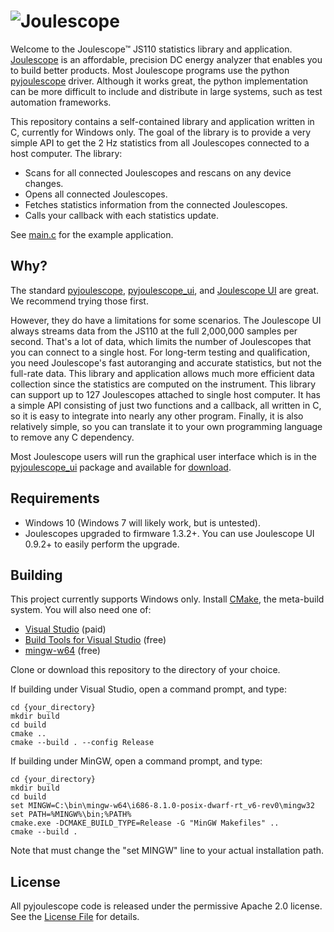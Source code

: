 
# ![Joulescope](https://download.joulescope.com/press/joulescope_logo-PNG-Transparent-Exact-Small.png "Joulescope Logo")

Welcome to the Joulescope™ JS110 statistics library and application. 
[Joulescope](https://www.joulescope.com) is an affordable, precision DC energy 
analyzer that enables you to build better products. Most Joulescope 
programs use the python [pyjoulescope](https://github.com/jetperch/pyjoulescope)
driver. Although it works great, the python implementation
can be more difficult to include and distribute in large systems,
such as test automation frameworks.

This repository contains a self-contained library and application written 
in C, currently for Windows only.  The goal of the library is to provide
a very simple API to get the 2 Hz statistics from all Joulescopes 
connected to a host computer.  The library:

* Scans for all connected Joulescopes and rescans on any device changes.
* Opens all connected Joulescopes.
* Fetches statistics information from the connected Joulescopes.
* Calls your callback with each statistics update.

See [main.c](source/main.c) for the example application.


## Why?

The standard 
[pyjoulescope](https://github.com/jetperch/pyjoulescope),
[pyjoulescope_ui](https://github.com/jetperch/pyjoulescope_ui), and
[Joulescope UI](https://www.joulescope.com/download) are great. 
We recommend trying those first. 

However, they do have a limitations for some scenarios.
The Joulescope UI always streams data from the JS110 at the full 2,000,000
samples per second. That's a lot of data, which limits the number of 
Joulescopes that you can connect to a single host. For long-term testing 
and qualification, you need Joulescope's fast autoranging and accurate 
statistics, but not the full-rate data. This library and application 
allows much more efficient data collection since the statistics are 
computed on the instrument. This library can support up to 127 Joulescopes 
attached to single host computer. It has a simple API consisting of just
two functions and a callback, all written in C, so it is easy to integrate
into nearly any other program.  Finally, it is also relatively simple,
so you can translate it to your own programming language to remove any
C dependency.

Most Joulescope users will run the graphical user interface which is in the 
[pyjoulescope_ui](https://github.com/jetperch/pyjoulescope_ui) package and
available for [download](https://www.joulescope.com/download).


## Requirements

* Windows 10 (Windows 7 will likely work, but is untested).
* Joulescopes upgraded to firmware 1.3.2+.
  You can use Joulescope UI 0.9.2+ to easily perform the upgrade.


## Building

This project currently supports Windows only. 
Install [CMake](https://cmake.org/), the meta-build system.  You will also
need one of:

* [Visual Studio](https://visualstudio.microsoft.com/vs/) (paid)
* [Build Tools for Visual Studio](https://visualstudio.microsoft.com/downloads/#build-tools-for-visual-studio-2019) (free)
* [mingw-w64](http://mingw-w64.org/doku.php) (free)

Clone or download this repository to the directory of your choice.

If building under Visual Studio, open a command prompt, and type:

    cd {your_directory}
    mkdir build
    cd build
    cmake ..
    cmake --build . --config Release
    
    
If building under MinGW, open a command prompt, and type:

    cd {your_directory}
    mkdir build
    cd build
    set MINGW=C:\bin\mingw-w64\i686-8.1.0-posix-dwarf-rt_v6-rev0\mingw32
    set PATH=%MINGW%\bin;%PATH%
    cmake.exe -DCMAKE_BUILD_TYPE=Release -G "MinGW Makefiles" ..
    cmake --build .
    
Note that must change the "set MINGW" line to your actual installation path.


## License

All pyjoulescope code is released under the permissive Apache 2.0 license.
See the [License File](LICENSE.txt) for details.
